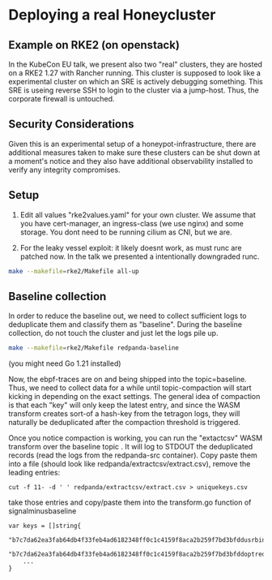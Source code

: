 # Deploying a real Honeycluster

## Example on RKE2 (on openstack)

In the KubeCon EU talk, we present also two "real" clusters, they are hosted on a RKE2 1.27 with Rancher running.
This cluster is supposed to look like a experimental cluster on which an SRE is actively debugging something.
This SRE is useing reverse SSH to login to the cluster via a jump-host. Thus, the corporate firewall is untouched.


## Security Considerations

Given this is an experimental setup of a honeypot-infrastructure, there are additional measures taken to make sure these clusters can be shut down at a moment's notice and they also have additional observability installed to verify any integrity compromises.

## Setup

1) Edit all values "rke2values.yaml" for your own cluster. We assume that you have cert-manager, an ingress-class (we use nginx) and some storage. You dont need to be running cilium as CNI, but we are. 

2) For the leaky vessel exploit: it likely doesnt work, as must runc are patched now. In the talk we presented a intentionally downgraded runc. 

```bash
make --makefile=rke2/Makefile all-up
```

## Baseline collection
In order to reduce the baseline out, we need to collect sufficient logs to deduplicate them and classify them as "baseline".
During the baseline collection, do not touch the cluster and just let the logs pile up.

```bash
make --makefile=rke2/Makefile redpanda-baseline
```
(you might need Go 1.21 installed)

Now, the ebpf-traces are on and being shipped into the topic=baseline. Thus, we need to collect data for a while until topic-compaction will start kicking in depending on the exact settings. The general idea of compaction is that each "key" will only keep the latest entry, and since the WASM transform creates sort-of a hash-key from the tetragon logs, they will naturally be deduplicated after the compaction threshold is triggered.

Once you notice compaction is working, you can run the "extactcsv" WASM transform over the baseline topic . It will log to STDOUT the deduplicated records (read the logs from the redpanda-src container). Copy paste them into a file (should look like redpanda/extractcsv/extract.csv), remove the leading entries:

```
cut -f 11- -d ' ' redpanda/extractcsv/extract.csv > uniquekeys.csv
```
take those entries and copy/paste them into the transform.go function of signalminusbaseline

```
var keys = []string{
	"b7c7da62ea3fab64db4f33feb4ad6182348ff0c1c4159f8aca2b259f7bd3bfddusrbinbashusrbinrpkclusterhealth",
	"b7c7da62ea3fab64db4f33feb4ad6182348ff0c1c4159f8aca2b259f7bd3bfddoptredpandalibexecrpkclusterhealth",
    ...
}
```




